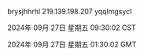 brysjhhrhl 219.139.198.207 yqqlmgsycl

2024年 09月 27日 星期五 09:30:02 CST

2024年 09月 27日 星期五 01:30:02 GMT
